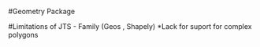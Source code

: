 #Geometry Package

#Limitations of JTS - Family (Geos , Shapely)
   *Lack for suport for complex polygons

        




